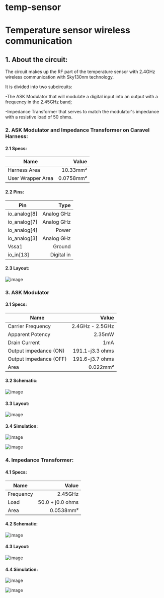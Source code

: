 # temp-sensor
# Temperature sensor wireless communication

## 1. About the circuit:
  The circuit makes up the RF part of the temperature sensor with 2.4GHz wireless communication with Sky130nm technology.

  It is divided into two subcircuits:
  
 -The ASK Modulator that will modulate a digital input into an output with a frequency in the 2.45GHz band; 
 
 -Impedance Transformer that serves to match the modulator's impedance with a resistive load of 50 ohms.

### 2. ASK Modulator and Impedance Transformer on Caravel Harness:

#### 2.1 Specs:

Name | Value
--------- | ------:
Harness Area | 10.33mm²
User Wrapper Area | 0.0758mm²

#### 2.2 Pins:
  
  Pin | Type
  ---- | ----:
  io_analog[8] | Analog GHz
  io_analog[7] | Analog GHz
  io_analog[4] | Power
  io_analog[3] | Analog GHz
  Vssa1 | Ground
  io_in[13] | Digital in

#### 2.3 Layout: 

![image](https://user-images.githubusercontent.com/80465879/156934805-25a7cc69-54c1-4565-9fe1-d1d9f04efe13.png)

### 3. ASK Modulator
#### 3.1 Specs:

Name | Value
--------- | ------:
Carrier Frequency | 2.4GHz - 2.5GHz
Apparent Potency | 2.35mW
Drain Current | 1mA
Output impedance (ON)| 191.1-j3.3 ohms
Output impedance (OFF)| 191.6-j3.7 ohms
Area | 0.022mm²

#### 3.2 Schematic:

![image](https://user-images.githubusercontent.com/80465879/156936953-32667419-e65a-44e5-a9e3-9a2000ced55e.png)

#### 3.3 Layout:

![image](https://user-images.githubusercontent.com/80465879/156934742-08f6ef7f-451f-43f1-9a0c-ad52ea9c52a0.png)

#### 3.4 Simulation:

![image](https://user-images.githubusercontent.com/80465879/156936018-c29da456-ba1e-4673-b168-62b3e4492b89.png)


![image](https://user-images.githubusercontent.com/80465879/156935980-32720b57-b6b0-48c5-b4cf-1804c36cf6fd.png)


### 4. Impedance Transformer:

#### 4.1 Specs:

Name | Value
--------- | ------:
Frequency | 2.45GHz
Load | 50.0 + j0.0 ohms
Area | 0.0538mm²

#### 4.2 Schematic:

![image](https://user-images.githubusercontent.com/80465879/156934676-48617c00-b7ea-4c80-bd68-df5aa75e0ff3.png)

#### 4.3 Layout:

![image](https://user-images.githubusercontent.com/80465879/156934775-285f71c5-b285-4f41-8e49-396062ac482d.png)

#### 4.4 Simulation:

![image](https://user-images.githubusercontent.com/80465879/156935854-bd2c81ac-dd8b-4438-a2bf-e6c9801d1531.png)

![image](https://user-images.githubusercontent.com/80465879/156935861-5a420033-b3ca-4c09-9c9c-714c1185246e.png)

